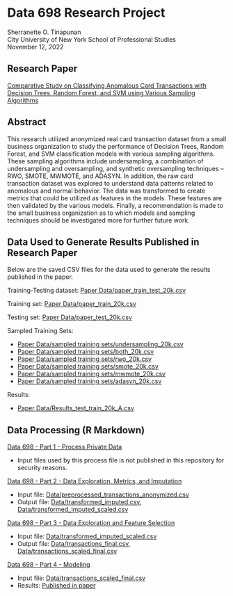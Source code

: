 # Data 698 Research Project
Sherranette O. Tinapunan </br>
City University of New York School of Professional Studies </br>
November 12, 2022

## Research Paper
[Comparative Study on Classifying Anomalous Card Transactions with Decision Trees, Random Forest, and SVM using Various Sampling Algorithms](https://github.com/Shetura36/Data698/blob/main/Data%20698%20Research%20Paper.pdf)

## Abstract
This research utilized anonymized real card transaction dataset from a small business organization to study the performance of Decision Trees, Random Forest, and SVM classification models with various sampling algorithms. These sampling algorithms include undersampling, a combination of undersampling and oversampling, and synthetic oversampling techniques – RWO, SMOTE, MWMOTE, and ADASYN. In addition, the raw card transaction dataset was explored to understand data patterns related to anomalous and normal behavior. The data was transformed to create metrics that could be utilized as features in the models. These features are then validated by the various models. Finally, a recommendation is made to the small business organization as to which models and sampling techniques should be investigated more for further future work.

## Data Used to Generate Results Published in Research Paper

Below are the saved CSV files for the data used to generate the results published in the paper. 

Training-Testing dataset: [Paper Data/paper_train_test_20k.csv](https://github.com/Shetura36/Data698/blob/main/Paper%20Data/paper_train_test_20k.csv)

Training set: [Paper Data/paper_train_20k.csv](https://github.com/Shetura36/Data698/blob/main/Paper%20Data/paper_train_20k.csv)

Testing set: [Paper Data/paper_test_20k.csv](https://github.com/Shetura36/Data698/blob/main/Paper%20Data/paper_test_20k.csv)

Sampled Training Sets: 
- [Paper Data/sampled training sets/undersampling_20k.csv](https://github.com/Shetura36/Data698/blob/main/Paper%20Data/sampled%20training%20sets/undersampling_20k.csv)
- [Paper Data/sampled training sets/both_20k.csv](https://github.com/Shetura36/Data698/blob/main/Paper%20Data/sampled%20training%20sets/both_20k.csv)
- [Paper Data/sampled training sets/rwo_20k.csv](https://github.com/Shetura36/Data698/blob/main/Paper%20Data/sampled%20training%20sets/rwo_20k.csv)
- [Paper Data/sampled training sets/smote_20k.csv](https://github.com/Shetura36/Data698/blob/main/Paper%20Data/sampled%20training%20sets/smote_20k.csv)
- [Paper Data/sampled training sets/mwmote_20k.csv](https://github.com/Shetura36/Data698/blob/main/Paper%20Data/sampled%20training%20sets/mwmote_20k.csv)
- [Paper Data/sampled training sets/adasyn_20k.csv](https://github.com/Shetura36/Data698/blob/main/Paper%20Data/sampled%20training%20sets/adasyn_20k.csv)

Results:
- [Paper Data/Results_test_train_20k_A.csv](https://github.com/Shetura36/Data698/blob/main/Paper%20Data/report%20of%20results/Results_test_train_20k_A.xlsx)

## Data Processing (R Markdown)

[Data 698 - Part 1 - Process Private Data](https://github.com/Shetura36/Data698/blob/main/Data%20698%20-%20Part%201%20-%20Process%20Private%20Data.Rmd)
- Input files used by this process file is not published in this repository for security reasons.

[Data 698 - Part 2 - Data Exploration, Metrics, and Imputation](https://github.com/Shetura36/Data698/blob/main/Data%20698%20-%20Part%202%20-%20Data%20Exploration%2C%20Metrics%2C%20and%20Imputation.Rmd)
- Input file: [Data/preprocessed_transactions_anonymized.csv](https://github.com/Shetura36/Data698/blob/main/Data/preprocessed_transactions_anonymized.csv)
- Output file: [Data/transformed_imputed.csv](https://github.com/Shetura36/Data698/blob/main/Data/transformed_imputed.csv), [Data/transformed_imputed_scaled.csv](https://github.com/Shetura36/Data698/blob/main/Data/transformed_imputed_scaled.csv)

[Data 698 - Part 3 - Data Exploration and Feature Selection](https://github.com/Shetura36/Data698/blob/main/Data%20698%20-%20Part%203%20-%20Data%20Exploration%20and%20Feature%20Selection.Rmd)
- Input file: [Data/transformed_imputed_scaled.csv](https://github.com/Shetura36/Data698/blob/main/Data/transformed_imputed_scaled.csv)
- Output file: [Data/transactions_final.csv](https://github.com/Shetura36/Data698/blob/main/Data/transactions_final.csv), [Data/transactions_scaled_final.csv](https://github.com/Shetura36/Data698/blob/main/Data/transactions_scaled_final.csv)

[Data 698 - Part 4 - Modeling](https://github.com/Shetura36/Data698/blob/main/Data%20698%20-%20Part%204%20-%20Modeling.Rmd)
- Input file: [Data/transactions_scaled_final.csv](https://github.com/Shetura36/Data698/blob/main/Data/transactions_scaled_final.csv)
- Results: [Published in paper](https://github.com/Shetura36/Data698/blob/main/Data%20698%20Research%20Paper.pdf)




  

